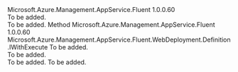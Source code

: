 <Type Name="IWithPackageUri" FullName="Microsoft.Azure.Management.AppService.Fluent.WebDeployment.Definition.IWithPackageUri">
  <TypeSignature Language="C#" Value="public interface IWithPackageUri" />
  <TypeSignature Language="ILAsm" Value=".class public interface auto ansi abstract IWithPackageUri" />
  <TypeSignature Language="DocId" Value="T:Microsoft.Azure.Management.AppService.Fluent.WebDeployment.Definition.IWithPackageUri" />
  <TypeSignature Language="VB.NET" Value="Public Interface IWithPackageUri" />
  <TypeSignature Language="F#" Value="type IWithPackageUri = interface" />
  <AssemblyInfo>
    <AssemblyName>Microsoft.Azure.Management.AppService.Fluent</AssemblyName>
    <AssemblyVersion>1.0.0.60</AssemblyVersion>
  </AssemblyInfo>
  <Interfaces />
  <Docs>
    <summary>To be added.</summary>
    <remarks>To be added.</remarks>
  </Docs>
  <Members>
    <Member MemberName="WithPackageUri">
      <MemberSignature Language="C#" Value="public Microsoft.Azure.Management.AppService.Fluent.WebDeployment.Definition.IWithExecute WithPackageUri (string packageUri);" />
      <MemberSignature Language="ILAsm" Value=".method public hidebysig newslot virtual instance class Microsoft.Azure.Management.AppService.Fluent.WebDeployment.Definition.IWithExecute WithPackageUri(string packageUri) cil managed" />
      <MemberSignature Language="DocId" Value="M:Microsoft.Azure.Management.AppService.Fluent.WebDeployment.Definition.IWithPackageUri.WithPackageUri(System.String)" />
      <MemberSignature Language="VB.NET" Value="Public Function WithPackageUri (packageUri As String) As IWithExecute" />
      <MemberSignature Language="F#" Value="abstract member WithPackageUri : string -&gt; Microsoft.Azure.Management.AppService.Fluent.WebDeployment.Definition.IWithExecute" Usage="iWithPackageUri.WithPackageUri packageUri" />
      <MemberType>Method</MemberType>
      <AssemblyInfo>
        <AssemblyName>Microsoft.Azure.Management.AppService.Fluent</AssemblyName>
        <AssemblyVersion>1.0.0.60</AssemblyVersion>
      </AssemblyInfo>
      <ReturnValue>
        <ReturnType>Microsoft.Azure.Management.AppService.Fluent.WebDeployment.Definition.IWithExecute</ReturnType>
      </ReturnValue>
      <Parameters>
        <Parameter Name="packageUri" Type="System.String" />
      </Parameters>
      <Docs>
        <param name="packageUri">To be added.</param>
        <summary>To be added.</summary>
        <returns>To be added.</returns>
        <remarks>To be added.</remarks>
      </Docs>
    </Member>
  </Members>
</Type>